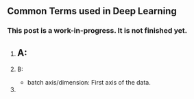 ## Common Terms used in Deep Learning
### This post is a work-in-progress. It is not finished yet.
1. A:
    - 

2. B:
    * batch axis/dimension: First axis of the data.

3. 
